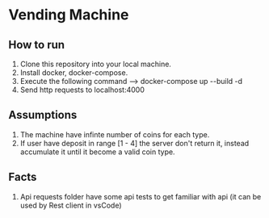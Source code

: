 # Vending Machine 

## How to run 
1. Clone this repository into your local machine.
2. Install docker, docker-compose.
3. Execute the following command --> docker-compose up --build -d 
4. Send http requests to localhost:4000


## Assumptions
1. The machine have infinte number of coins for each type.
2. If user have deposit in range [1 - 4] the server don't return it, instead accumulate it until it become a valid coin type.


## Facts 
1. Api requests folder have some api tests to get familiar with api (it can be used by Rest client in vsCode)